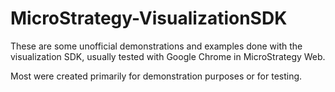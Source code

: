# MicroStrategy-VisualizationSDK

These are some unofficial demonstrations and examples done with the visualization SDK, usually tested with Google Chrome in MicroStrategy Web.

Most were created primarily for demonstration purposes or for testing.
